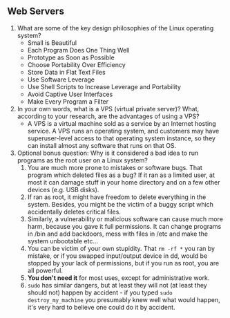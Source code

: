 Web Servers
-
1. What are some of the key design philosophies of the Linux operating system?
	- Small is Beautiful
	- Each Program Does One Thing Well
	- Prototype as Soon as Possible
	- Choose Portability Over Efficiency
	- Store Data in Flat Text Files
	- Use Software Leverage
	- Use Shell Scripts to Increase Leverage and Portability
	- Avoid Captive User Interfaces
	- Make Every Program a Filter
2. In your own words, what is a VPS (virtual private server)? What, according to your research, are the advantages of using a VPS?
	- A VPS is a virtual machine sold as a service by an Internet hosting service. A VPS runs an operating system, and customers may have superuser-level access to that operating system instance, so they can install almost any software that runs on that OS.
3. Optional bonus question: Why is it considered a bad idea to run programs as the root user on a Linux system?
	1. You are much more prone to mistakes or software bugs. That program which deleted files as a bug? If it ran as a limited user, at most it can damage stuff in your home directory and on a few other devices (e.g. USB disks).
	2. If ran as root, it might have freedom to delete everything in the system. Besides, you might be the victim of a buggy script which accidentally deletes critical files.
	3. Similarly, a vulnerability or malicious software can cause much more harm, because you gave it full permissions. It can change programs in /bin and add backdoors, mess with files in /etc and make the system unbootable etc...
	4. You can be victim of your own stupidity. That `rm -rf *` you ran by mistake, or if you swapped input/output device in dd, would be stopped by your lack of permissions, but if you run as root, you are all powerful.
	5. **You don't need it** for most uses, except for administrative work.
	6. `sudo` has similar dangers, but at least they will not (at least they should not) happen by accident - if you typed `sudo destroy_my_machine` you presumably knew well what would happen, it's very hard to believe one could do it by accident.